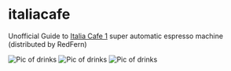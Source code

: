 # italiacafe
Unofficial Guide to [Italia Cafe 1](https://italiacafe.ca/products/italia-cafe-i) super automatic espresso machine (distributed by RedFern)

![Pic of drinks](BOX_drinks.jpeg)
![Pic of drinks](/BOX_drinks.jpeg)
![Pic of drinks]([/BOX_drinks.jpeg](https://github.com/sedgett/italiacafe/blob/22359f448d01baef654064ac0801403d0474ebbe/BOX_drinks.jpeg))
